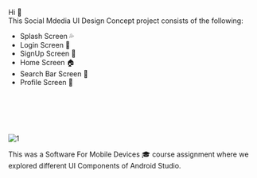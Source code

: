 Hi :wave: <br>
This Social Mdedia UI Design Concept project consists of the following:
 -  Splash Screen :sweat_drops:
  - Login Screen :key:
  - SignUp Screen :crown:
  - Home Screen :house:
  - Search Bar Screen :mag_right:
  - Profile Screen :metal:
  <br>
  <br>
  <br>
  <br>
    

  ![1](https://user-images.githubusercontent.com/54861720/122251817-b521ed00-ce7f-11eb-8a15-432a69697a17.PNG)
<br>

This was a Software For Mobile Devices :mortar_board: course assignment where we explored  different UI Components of Android Studio.

